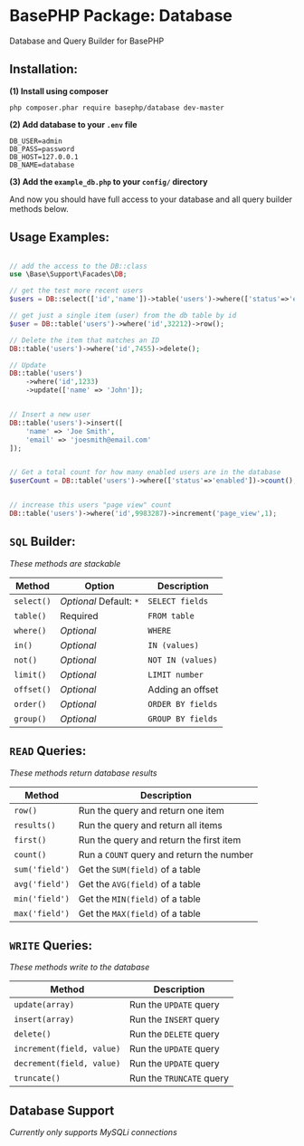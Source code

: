 # BasePHP Package: Database
Database and Query Builder for BasePHP

Installation:
---------------

**(1) Install using composer**

`php composer.phar require basephp/database dev-master`

**(2) Add database to your `.env` file**

```
DB_USER=admin
DB_PASS=password
DB_HOST=127.0.0.1
DB_NAME=database
```

**(3) Add the `example_db.php` to your `config/` directory**

And now you should have full access to your database and all query builder methods below.


Usage Examples:
---------------

```php

// add the access to the DB::class
use \Base\Support\Facades\DB;

// get the test more recent users
$users = DB::select(['id','name'])->table('users')->where(['status'=>'enabled'])->limit(10)->order('id DESC')->results();

// get just a single item (user) from the db table by id
$user = DB::table('users')->where('id',32212)->row();

// Delete the item that matches an ID
DB::table('users')->where('id',7455)->delete();

// Update
DB::table('users')
    ->where('id',1233)
    ->update(['name' => 'John']);


// Insert a new user
DB::table('users')->insert([
    'name' => 'Joe Smith',
    'email' => 'joesmith@email.com'
]);


// Get a total count for how many enabled users are in the database
$userCount = DB::table('users')->where(['status'=>'enabled'])->count();


// increase this users "page view" count
DB::table('users')->where('id',9983287)->increment('page_view',1);


```

`SQL` Builder:
---------------

*These methods are stackable*

|Method           |Option                       |Description          |
|---              |---                          |---                  |
|`select()`       | *Optional* Default: `*`     | `SELECT fields`     |
|`table()`        | Required                    | `FROM table`        |
|`where()`        | *Optional*                  | `WHERE`             |
|`in()`           | *Optional*                  | `IN (values)`       |
|`not()`          | *Optional*                  | `NOT IN (values)`   |
|`limit()`        | *Optional*                  | `LIMIT number`      |
|`offset()`       | *Optional*                  | Adding an offset    |
|`order()`        | *Optional*                  | `ORDER BY fields`   |
|`group()`        | *Optional*                  | `GROUP BY fields`   |


`READ` Queries:
---------------

*These methods return database results*

|Method             | Description                                   |
|---                |---                                            |
|`row()`            | Run the query and return one item             |
|`results()`        | Run the query and return all items            |
|`first()`          | Run the query and return the first item       |
|`count()`          | Run a `COUNT` query and return the number     |
|`sum('field')`     | Get the `SUM(field)` of a table               |
|`avg('field')`     | Get the `AVG(field)` of a table               |
|`min('field')`     | Get the `MIN(field)` of a table               |
|`max('field')`     | Get the `MAX(field)` of a table               |

`WRITE` Queries:
---------------

*These methods write to the database*

|Method                       | Description                                   |
|---                          |---                                            |
|`update(array)`              | Run the `UPDATE` query                        |
|`insert(array)`              | Run the `INSERT` query                        |
|`delete()`                   | Run the `DELETE` query                        |
|`increment(field, value)`    | Run the `UPDATE` query                        |
|`decrement(field, value)`    | Run the `UPDATE` query                        |
|`truncate()`                 | Run the `TRUNCATE` query                      |


Database Support
---------------

*Currently only supports MySQLi connections*
